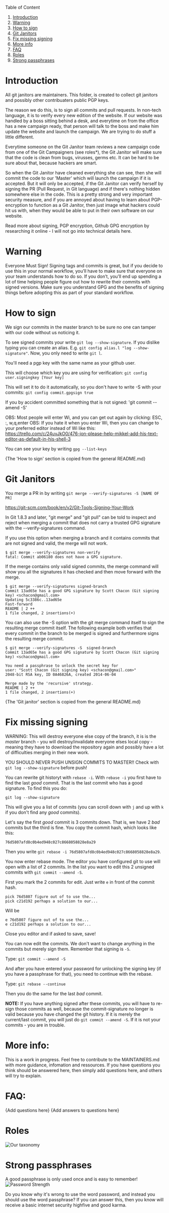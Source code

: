 Table of Content

1. [Introduction](#introduction)
2. [Warning](wWarning)
3. [How to sign](#how-to-sign)
4. [Git Janitors](#git-janitors)
5. [Fix missing signing](#fix-missing-signing)
6. [More info](#more-info)
7. [FAQ](#faq)
8. [Roles](#roles)
9. [Strong passphrases](#strong-passphrases)

Introduction
============

All git janitors are maintainers. 
This folder, is created to collect git janitors and possibly other contribuaters public PGP keys. 

The reason we do this, is to sign all commits and pull requests. In non-tech language, it is to verify every new edition of the website. 
If our website was handled by a boss sitting behind a desk, and everytime on from the office has a new campaign ready, that person will talk to the boss and make him update the website and launch the campaign. We are trying to do stuff a little different. 

Everytime someone on the Git Janitor team reviews a new campaign code from one of the Git Campaigners (see roles*), the Git Janitor will make sure that the code is clean from bugs, virusses, germs etc. It can be hard to be sure about that, because hackers are smart. 

So when the Git Janitor have cleaned everything she can see, then she will commit the code to our 'Master' which will launch the campaign if it is accepted. But it will only be accepted, if the Git Janitor can verify herself by signing the PR (Pull Request, in Git language) and if there's nothing hidden somewhere else in the code. This is a pretty strong and very important security measure, and if you are annoyed about having to learn about PGP-encryption to function as a Git Janitor, then just image what hackers could hit us with, when they would be able to put in their own software on our website. 

Read more about signing, PGP encryption, Github GPG encryption by researching it online - I will not go into technical details here. 


Warning
=======
Everyone Must Sign!
Signing tags and commits is great, but if you decide to use this in your normal workflow, you’ll have to make sure that everyone on your team understands how to do so. If you don’t, you’ll end up spending a lot of time helping people figure out how to rewrite their commits with signed versions. Make sure you understand GPG and the benefits of signing things before adopting this as part of your standard workflow.


How to sign
===========
We sign our commits in the master branch to be sure no one can tamper with our code without us noticing it.

To see signed commits your write `git log --show-signature`.
If you dislike typing you can create an alias. E.g. `git config alias.l "log --show-signature"`.
Now, you only need to write `git l`.

You'll need a pgp key with the same name as your github user.

This will choose which key you are using for verification: 
`git config user.signingkey [Your key]`

This will set it to do it automatically, so you don't have to write -S with your commits: 
`git config commit.gpgsign true`

If you by accident committed something that is not signed: 
'git commit --amend -S'

OBS: Most people will enter Wi, and you can get out again by clicking: ESC, :, w,q,enter
OBS: If you hate it when you enter Wi, then you can change to your preferred editor instead of Wi like this: 
https://trello.com/c/24uvJkO0/476-jon-please-help-mikkel-add-his-text-editor-as-default-in-his-shell-3



You can see your key by writing `gpg --list-keys`

{The 'How to sign' section is copied from the general README.md}


Git Janitors
================
You merge a PR in by writing `git merge --verify-signatures -S [NAME OF PR]`

https://git-scm.com/book/en/v2/Git-Tools-Signing-Your-Work

In Git 1.8.3 and later, "git merge" and "git pull" can be told to inspect and reject when merging a commit that does not carry a trusted GPG signature with the --verify-signatures command.

If you use this option when merging a branch and it contains commits that are not signed and valid, the merge will not work.

	$ git merge --verify-signatures non-verify
	fatal: Commit ab06180 does not have a GPG signature.
If the merge contains only valid signed commits, the merge command will show you all the signatures it has checked and then move forward with the merge.

	$ git merge --verify-signatures signed-branch
	Commit 13ad65e has a good GPG signature by Scott Chacon (Git signing key) <schacon@gmail.com>
	Updating 5c3386c..13ad65e
	Fast-forward
	README | 2 ++
	1 file changed, 2 insertions(+)
You can also use the -S option with the git merge command itself to sign the resulting merge commit itself. The following example both verifies that every commit in the branch to be merged is signed and furthermore signs the resulting merge commit.

	$ git merge --verify-signatures -S  signed-branch
	Commit 13ad65e has a good GPG signature by Scott Chacon (Git signing key) <schacon@gmail.com>

	You need a passphrase to unlock the secret key for
	user: "Scott Chacon (Git signing key) <schacon@gmail.com>"
	2048-bit RSA key, ID 0A46826A, created 2014-06-04

	Merge made by the 'recursive' strategy.
	README | 2 ++
	1 file changed, 2 insertions(+)

{The 'Git janitor' section is copied from the general README.md}



Fix missing signing
===================
WARNING: 	This will destroy everyone else copy of the branch, it is is the *master* branch - you will
destroy/invalidate everyone elses local copy - meaning they have to download the repository again and possibly
have a lot of difficulties merging in their new work.

YOU SHOULD NEVER PUSH UNSIGN COMMITS TO MASTER!! Check with `git log --show-signature` before push!

You can rewrite git historyt with `rebase -i`. With `rebase -i` you first have to find the last *good* commit. That is the last commit who has a good signature. To find this you do:

`git log --show-signature`

This will give you a list of commits (you can scroll down with `j` and up with `k` if you don't find any *good* commits).

Let's say the first *good* commit is 3 commits down. That is, we have 2 *bad* commits but the third is fine. You copy the commit hash, which looks like this:

`76d5807afd8c0b4ed948c027c8668058828e8a29`

Then you write `git rebase -i 76d5807afd8c0b4ed948c027c8668058828e8a29`.

You now enter rebase mode. The editor you have configured git to use will open with a list of 2 commits. In the list you want to edit this 2 unsigned commits with `git commit --amend -S`.

First you mark the 2 commits for edit. Just write `e` in front of the commit hash.

```
pick 76d5807 figure out of to use the...
pick c21d192 perhaps a solution to our...
```

Will be

```
e 76d5807 figure out of to use the...
e c21d192 perhaps a solution to our...
```

Close you editor and if asked to save, save!

You can now edit the commits. We don't want to change anything in the commits but merely sign them. Remember that signing is `-S`.

Type: `git commit --amend -S`

And after you have entered your password for unlocking the signing key (if you have a passphrase for that), you need to continue with the rebase.

Type: `git rebase --continue`

Then you do the same for the last *bad* commit.

**NOTE:** If you have anything signed after these commits, you will have to re-sign those commits as well, because the commit-signature no longer is valid because you have changed the git history. If it is merely the current/last commit, you will just do `git commit --amend -S`. If it is not your commits - you are in trouble.



More info: 
==========
This is a work in progress. Feel free to contribute to the MAINTAINERS.md with more guidance, infomation and ressources. 
If you have questions you think should be answered here, then simply add questions here, and others will try to explain. 



FAQ: 
====
{Add questions here}
{Add answers to questions here}



Roles
=====
![Our taxonomy](https://media.githubusercontent.com/media/Firefund/firefund-lfs/master/architecture/Taxonomy.png)


Strong passphrases
==================
A good passphrase is only used once and is easy to remember!
![Password Strength](https://www.explainxkcd.com/wiki/images/6/6a/password_strength.png)

Do you know why it's wrong to use the word password, and instead you should use the word passphrase? 
If you can answer this, then you know will receive a basic internet security highfive and good karma. 
